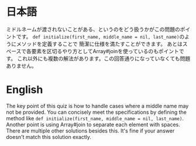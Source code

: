# 日本語

ミドルネームが渡されないことがある、というのをどう扱うかがこの問題のポイントです。
`def initialize(first_name, middle_name = nil, last_name)`のようにメソッドを定義することで
簡潔に仕様を満たすことができます。
あとはスペースで各要素を区切るやり方としてArray#joinを使っているのもポイントです。
これ以外にも複数の解法があります。この回答通りになっていなくても問題ありません。

# English

The key point of this quiz is how to handle cases where a middle name may not be provided.
You can concisely meet the specifications by defining the method like `def initialize(first_name, middle_name = nil, last_name)`.
Another point is using Array#join to separate each element with spaces.
There are multiple other solutions besides this. It's fine if your answer doesn't match this solution exactly.

